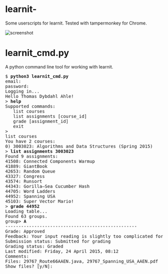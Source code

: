 # learnit-
Some userscripts for learnit.
Tested with tampermonkey for Chrome.

![screenshot](http://i.imgur.com/csCTEQ8.png)

# learnit_cmd.py
A python command line tool for working with learnit.

<pre>
$ <b>python3 learnit_cmd.py</b>
email: 
password: 
Logging in...
Hello Thomas Dybdahl Ahle!
> <b>help</b>
Supported commands:
   list courses
   list assignments [course_id]
   grade [assignment_id]
   exit
> <br>list courses</b>
You have 2 courses:
0) 3003023: Algorithms and Data Structures (Spring 2015)
> <b>list assignments 3003023</b>
Found 9 assignments:
41508: Connected Components Warmup
41889: GiantBook
42653: Random Queue
43327: Congress
43574: Runsort
44343: Gorilla–Sea Cucumber Hash
44705: Word Ladders
44952: Spanning USA
45103: Super Vector Mario!
> <b>grade 44952</b>
Loading table...
Found 63 groups.
group> <b>A</b>
--------------------------------------------------
Grade: Approved
Feedback: Your input reading is slightly too complicated for anyone to know for sure whether it works. Other that that everything looks fine!
Submission status: Submitted for grading
Grading status: Graded
Last modified: Friday, 24 April 2015, 08:12
Comments:
Files: 29767_Route66AAEN.java, 29767_Spanning_USA_AAEN.pdf
Show files? [y/N]:
</pre>
